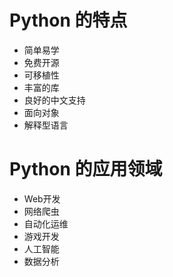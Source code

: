 # Python 的特点

- 简单易学
- 免费开源
- 可移植性
- 丰富的库
- 良好的中文支持
- 面向对象
- 解释型语言

# Python 的应用领域

- Web开发
- 网络爬虫
- 自动化运维
- 游戏开发
- 人工智能
- 数据分析
